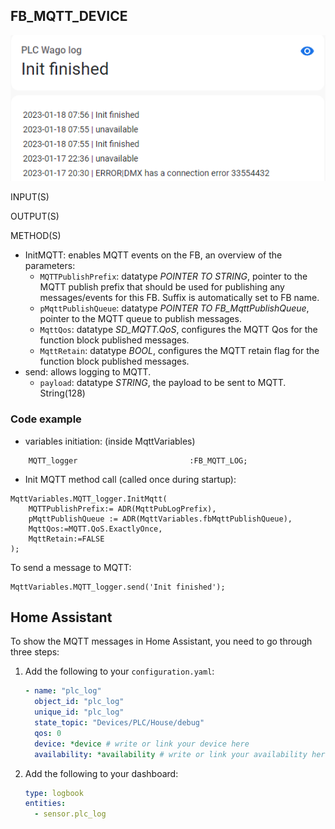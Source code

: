 ## FB_MQTT_DEVICE

![](../_img/mqtt_log_in_ha.png)

INPUT(S)

OUTPUT(S)

METHOD(S)

- InitMQTT: enables MQTT events on the FB, an overview of the parameters:
  - `MQTTPublishPrefix`: datatype _POINTER TO STRING_, pointer to the MQTT publish prefix that should be used for publishing any messages/events for this FB. Suffix is automatically set to FB name.
  - `pMqttPublishQueue`: datatype _POINTER TO FB_MqttPublishQueue_, pointer to the MQTT queue to publish messages.
  - `MqttQos`: datatype _SD_MQTT.QoS_, configures the MQTT Qos for the function block published messages.
  - `MqttRetain`: datatype _BOOL_, configures the MQTT retain flag for the function block published messages.
- send: allows logging to MQTT.
  - `payload`: datatype _STRING_, the payload to be sent to MQTT. String(128)

### **Code example**

- variables initiation: (inside MqttVariables)

```
	MQTT_logger							:FB_MQTT_LOG;
```

- Init MQTT method call (called once during startup):

```
MqttVariables.MQTT_logger.InitMqtt(
	MQTTPublishPrefix:= ADR(MqttPubLogPrefix),
	pMqttPublishQueue := ADR(MqttVariables.fbMqttPublishQueue),
	MqttQos:=MQTT.QoS.ExactlyOnce,
	MqttRetain:=FALSE
);
```

To send a message to MQTT:

```
MqttVariables.MQTT_logger.send('Init finished');
```

## Home Assistant

To show the MQTT messages in Home Assistant, you need to go through three steps:

1. Add the following to your `configuration.yaml`:
   ```yaml
   - name: "plc_log"
     object_id: "plc_log"
     unique_id: "plc_log"
     state_topic: "Devices/PLC/House/debug"
     qos: 0
     device: *device # write or link your device here
     availability: *availability # write or link your availability here
   ```
2. Add the following to your dashboard:
   ```yaml
   type: logbook
   entities:
     - sensor.plc_log
   ```
